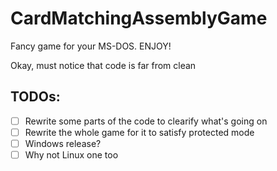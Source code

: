 # CardMatchingAssemblyGame
Fancy game for your MS-DOS. ENJOY!

Okay, must notice that code is far from clean

## TODOs:
- [ ] Rewrite some parts of the code to clearify what's going on
- [ ] Rewrite the whole game for it to satisfy protected mode
- [ ] Windows release?
- [ ] Why not Linux one too   

